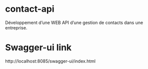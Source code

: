 # contact-api
Développement d’une WEB API d’une gestion de contacts dans une entreprise.

# Swagger-ui link
http://localhost:8085/swagger-ui/index.html
